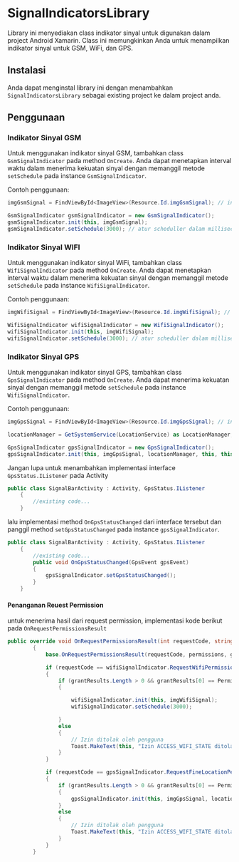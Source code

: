 # SignalIndicatorsLibrary

Library ini menyediakan class indikator sinyal untuk digunakan dalam project Android Xamarin. Class ini memungkinkan Anda untuk menampilkan indikator sinyal untuk GSM, WiFi, dan GPS.

## Instalasi

Anda dapat menginstal library ini dengan menambahkan `SignalIndicatorsLibrary` sebagai existing project ke dalam project anda.

## Penggunaan

### Indikator Sinyal GSM

Untuk menggunakan indikator sinyal GSM, tambahkan class `GsmSignalIndicator` pada method `OnCreate`. Anda dapat menetapkan interval waktu dalam menerima kekuatan sinyal dengan memanggil metode `setSchedule` pada instance  `GsmSignalIndicator`.

Contoh penggunaan:

```csharp
imgGsmSignal = FindViewById<ImageView>(Resource.Id.imgGsmSignal); // inisialisasi ImageView yang akan digunakan untuk menampilkan indikator sinyal GSM

GsmSignalIndicator gsmSignalIndicator = new GsmSignalIndicator();
gsmSignalIndicator.init(this, imgGsmSignal);  
gsmSignalIndicator.setSchedule(3000); // atur scheduller dalam milliseconds
```

### Indikator Sinyal WIFI

Untuk menggunakan indikator sinyal WiFi, tambahkan class `WifiSignalIndicator` pada method `OnCreate`. Anda dapat menetapkan interval waktu dalam menerima kekuatan sinyal dengan memanggil metode `setSchedule` pada instance  `WifiSignalIndicator`.

Contoh penggunaan:

```csharp
imgWifiSignal = FindViewById<ImageView>(Resource.Id.imgWifiSignal); // inisialisasi ImageView yang akan digunakan untuk menampilkan indikator sinyal WIFI

WifiSignalIndicator wifiSignalIndicator = new WifiSignalIndicator();
wifiSignalIndicator.init(this, imgWifiSignal);
wifiSignalIndicator.setSchedule(3000); // atur scheduller dalam milliseconds
```

### Indikator Sinyal GPS

Untuk menggunakan indikator sinyal GPS, tambahkan class `GpsSignalIndicator` pada method `OnCreate`. Anda dapat menerima kekuatan sinyal dengan memanggil metode `setSchedule` pada instance  `WifiSignalIndicator`.

Contoh penggunaan:

```csharp
imgGpsSignal = FindViewById<ImageView>(Resource.Id.imgGpsSignal); // inisialisasi ImageView yang akan digunakan untuk menampilkan indikator sinyal GPS

locationManager = GetSystemService(LocationService) as LocationManager; // panggil locationManager

GpsSignalIndicator gpsSignalIndicator = new GpsSignalIndicator();
gpsSignalIndicator.init(this, imgGpsSignal, locationManager, this, this);
```

Jangan lupa untuk menambahkan implementasi interface `GpsStatus.IListener` pada Activity

```csharp
public class SignalBarActivity : Activity, GpsStatus.IListener
    {
        //existing code...
    }
```

lalu implementasi method `OnGpsStatusChanged` dari interface tersebut dan panggil method `setGpsStatusChanged` pada instance `gpsSignalIndicator`.

```csharp
public class SignalBarActivity : Activity, GpsStatus.IListener
    {
        //existing code...
        public void OnGpsStatusChanged(GpsEvent gpsEvent)
        {
            gpsSignalIndicator.setGpsStatusChanged();
        }
    }
```

#### Penanganan Reuest Permission

untuk menerima hasil dari request permission, implementasi kode berikut pada `OnRequestPermissionsResult`

```csharp
public override void OnRequestPermissionsResult(int requestCode, string[] permissions, Permission[] grantResults)
        {
            base.OnRequestPermissionsResult(requestCode, permissions, grantResults);

            if (requestCode == wifiSignalIndicator.RequestWifiPermissionCode)
            {
                if (grantResults.Length > 0 && grantResults[0] == Permission.Granted)
                {

                    wifiSignalIndicator.init(this, imgWifiSignal);
                    wifiSignalIndicator.setSchedule(3000);

                }
                else
                {
                    // Izin ditolak oleh pengguna
                    Toast.MakeText(this, "Izin ACCESS_WIFI_STATE ditolak.", ToastLength.Short).Show();
                }
            }

            if (requestCode == gpsSignalIndicator.RequestFineLocationPermissionCode)
            {
                if (grantResults.Length > 0 && grantResults[0] == Permission.Granted)
                {
                    gpsSignalIndicator.init(this, imgGpsSignal, locationManager, this, this);
                }
                else
                {
                    // Izin ditolak oleh pengguna
                    Toast.MakeText(this, "Izin ACCESS_WIFI_STATE ditolak.", ToastLength.Short).Show();
                }
            }
        }
```
